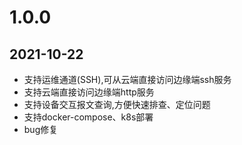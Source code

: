 # 1.0.0
## 2021-10-22

* 支持运维通道(SSH),可从云端直接访问边缘端ssh服务  
* 支持云端直接访问边缘端http服务  
* 支持设备交互报文查询,方便快速排查、定位问题  
* 支持docker-compose、k8s部署  
* bug修复
